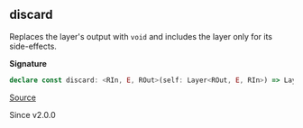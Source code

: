 ## discard

Replaces the layer's output with `void` and includes the layer only for its
side-effects.

**Signature**

```ts
declare const discard: <RIn, E, ROut>(self: Layer<ROut, E, RIn>) => Layer<never, E, RIn>
```

[Source](https://github.com/Effect-TS/effect/tree/main/packages/effect/src/Layer.ts#L264)

Since v2.0.0